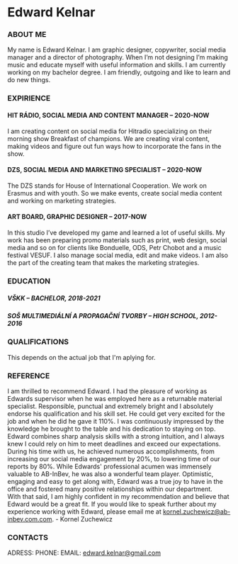 # Edward Kelnar

### ABOUT ME
My name is Edward Kelnar. I am graphic designer, copywriter, social media manager and a director of photography. When I’m not designing I’m making music and educate myself with useful information and skills. I am currently working on my bachelor degree. I am friendly, outgoing and like to learn and do new things.

### EXPIRIENCE

#### HIT RÁDIO, SOCIAL MEDIA AND CONTENT MANAGER – 2020-NOW

I am creating content on social media for Hitradio specializing on their morning show Breakfast of champions. We are creating viral content, making videos and figure out fun ways how to incorporate the fans in the show.

#### DZS, SOCIAL MEDIA AND MARKETING SPECIALIST – 2020-NOW

The DZS stands for House of International Cooperation. We work on Erasmus and with youth. So we make events, create social media content and working on marketing strategies.

#### ART BOARD, GRAPHIC DESIGNER – 2017-NOW

In this studio I’ve developed my game and learned a lot of useful skills. My work has been preparing promo materials such as print, web design, social media and so on for clients like Bonduelle, ODS, Petr Chobot  and a music festival VESUF. I also manage social media, edit and make videos. I am also the part of the creating team that makes the marketing strategies.

### EDUCATION

##### VŠKK – BACHELOR, 2018-2021
##### SOŠ MULTIMEDIÁLNÍ A PROPAGAČNÍ TVORBY – HIGH SCHOOL, 2012-2016

### QUALIFICATIONS
This depends on the actual job that I'm aplying for.

### REFERENCE
I am thrilled to recommend Edward. I had the pleasure of working as Edwards  supervisor when he was employed here as a returnable material specialist.  Responsible, punctual and extremely bright and I absolutely endorse his qualification  and his skill set. He could get very excited for the job and when he did he gave it 110%.  I was continuously impressed by the knowledge he brought to the table and his  dedication to staying on top. Edward combines sharp analysis skills with a strong  intuition, and I always knew I could rely on him to meet deadlines and exceed our  expectations. During his time with us, he achieved numerous accomplishments, from  increasing our social media engagement by 20%, to lowering time of our reports by  80%. 
While Edwards' professional acumen was immensely valuable to AB-InBev, he was also  a wonderful team player. Optimistic, engaging and easy to get along with, Edward was  a true joy to have in the office and fostered many positive relationships within our  department.  
With that said, I am highly confident in my recommendation and believe that Edward  would be a great fit. If you would like to speak further about my experience working  with Edward, please email me at kornel.zuchewicz@ab-inbev.com.com. - Kornel  Zuchewicz 

### CONTACTS
ADRESS:
PHONE:
EMAIL: edward.kelnar@gmail.com
